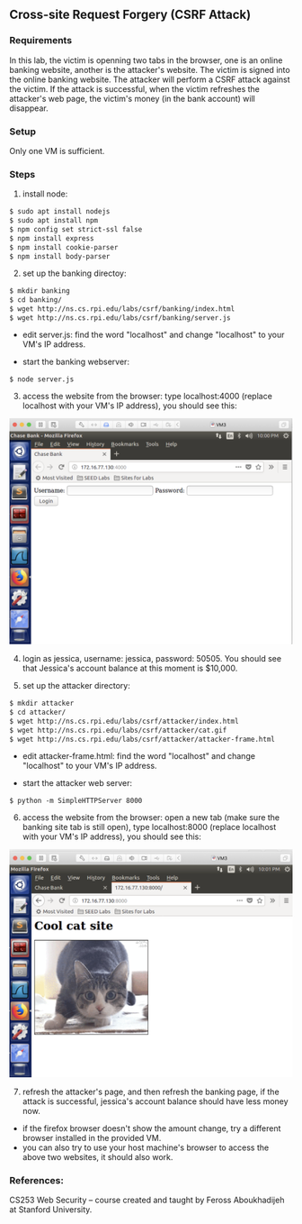 ## Cross-site Request Forgery (CSRF Attack)

### Requirements 

In this lab, the victim is openning two tabs in the browser, one is an online banking website, another is the attacker's website. The victim is signed into the online banking website. The attacker will perform a CSRF attack against the victim. If the attack is successful, when the victim refreshes the attacker's web page, the victim's money (in the bank account) will disappear.

### Setup

Only one VM is sufficient.

### Steps

1. install node:

```console
$ sudo apt install nodejs
$ sudo apt install npm
$ npm config set strict-ssl false
$ npm install express
$ npm install cookie-parser
$ npm install body-parser
```

2. set up the banking directoy:

```console
$ mkdir banking
$ cd banking/
$ wget http://ns.cs.rpi.edu/labs/csrf/banking/index.html
$ wget http://ns.cs.rpi.edu/labs/csrf/banking/server.js
```

- edit server.js: find the word "localhost" and change "localhost" to your VM's IP address.

- start the banking webserver:
```console
$ node server.js
```

3. access the website from the browser: type localhost:4000 (replace localhost with your VM's IP address), you should see this:

![alt text](lab-csrf-banking-site.png "Lab csrf banking")

4. login as jessica, username: jessica, password: 50505. You should see that Jessica's account balance at this moment is $10,000.

5. set up the attacker directory:

```console
$ mkdir attacker
$ cd attacker/
$ wget http://ns.cs.rpi.edu/labs/csrf/attacker/index.html
$ wget http://ns.cs.rpi.edu/labs/csrf/attacker/cat.gif
$ wget http://ns.cs.rpi.edu/labs/csrf/attacker/attacker-frame.html
```

- edit attacker-frame.html: find the word "localhost" and change "localhost" to your VM's IP address.

- start the attacker web server:
```console
$ python -m SimpleHTTPServer 8000
```

6. access the website from the browser: open a new tab (make sure the banking site tab is still open), type localhost:8000 (replace localhost with your VM's IP address), you should see this:

![alt text](lab-csrf-attacker-site.png "Lab csrf attacker")

7. refresh the attacker's page, and then refresh the banking page, if the attack is successful, jessica's account balance should have less money now.

- if the firefox browser doesn't show the amount change, try a different browser installed in the provided VM.
- you can also try to use your host machine's browser to access the above two websites, it should also work.

### References:

CS253 Web Security – course created and taught by Feross Aboukhadijeh at Stanford University.
